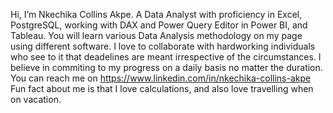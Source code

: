 Hi, I’m Nkechika Collins Akpe. A Data Analyst with proficiency in Excel, PostgreSQL, working with DAX and Power Query Editor in Power BI, and Tableau. You will learn various Data Analysis methodology on my page using different software. I love to collaborate with hardworking individuals who see to it that deadelines are meant irrespective of the circumstances. I believe in commiting to my progress on a daily basis no matter the duration. You can reach me on https://www.linkedin.com/in/nkechika-collins-akpe
Fun fact about me is that I love calculations, and also love travelling when on vacation.

<!---
Nkeeydata/Nkeeydata is a ✨ special ✨ repository because its `README.md` (this file) appears on your GitHub profile.
You can click the Preview link to take a look at your changes.
--->
